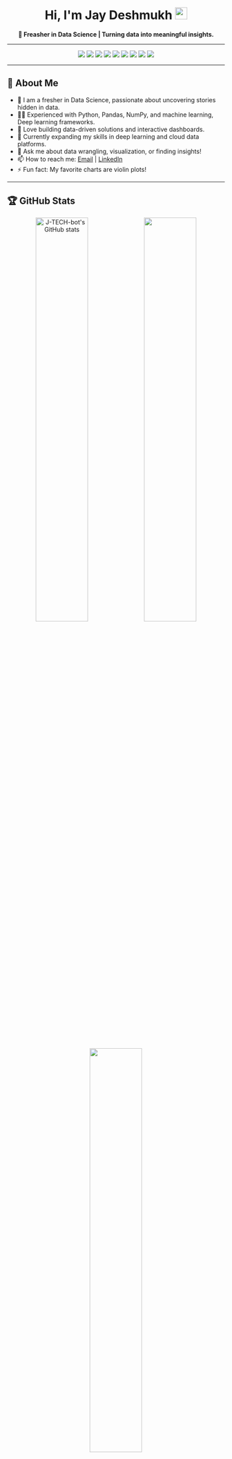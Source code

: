 <!--<p align="center">
  <img src="https://avatars.githubusercontent.com/u/69380047?v=4" width="120" height="120" alt="profile" style="border-radius:50%; box-shadow:0 0 0 4px #00ff80, 0 0 20px 4px #00ff80;">
</p>
-->

<h1 align="center">Hi, I'm Jay Deshmukh <img src="https://media.giphy.com/media/hvRJCLFzcasrR4ia7z/giphy.gif" width="28"></h1>
<p align="center">
  <b>🚀 Freasher in Data Science | Turning data into meaningful insights.</b>
</p>

---

<p align="center">
  <img src="https://img.shields.io/badge/Python-3776AB?style=for-the-badge&logo=python&logoColor=white"/>
  <img src="https://img.shields.io/badge/Pandas-150458?style=for-the-badge&logo=pandas&logoColor=white"/>
  <img src="https://img.shields.io/badge/Numpy-013243?style=for-the-badge&logo=numpy&logoColor=white"/>
  <img src="https://img.shields.io/badge/Scikit--Learn-F7931E?style=for-the-badge&logo=scikit-learn&logoColor=white"/>
  <img src="https://img.shields.io/badge/Matplotlib-11557c?style=for-the-badge&logo=matplotlib&logoColor=white"/>
  <img src="https://img.shields.io/badge/SQL-4479A1?style=for-the-badge&logo=postgresql&logoColor=white"/>
  <img src="https://img.shields.io/badge/Power%20BI-F2C811?style=for-the-badge&logo=powerbi&logoColor=black"/>
  <img src="https://img.shields.io/badge/Jupyter-F37626?style=for-the-badge&logo=jupyter&logoColor=white"/>
  <img src="https://img.shields.io/badge/Machine%20Learning-007ACC?style=for-the-badge&logo=azure-devops&logoColor=white"/>
</p>

---

## 👤 About Me

- 🌟 I am a fresher in Data Science, passionate about uncovering stories hidden in data.
- 🧑‍💻 Experienced with Python, Pandas, NumPy, and machine learning, Deep learning frameworks.
- 🔢 Love building data-driven solutions and interactive dashboards.
- 🌱 Currently expanding my skills in deep learning and cloud data platforms.
- 💬 Ask me about data wrangling, visualization, or finding insights!
- 📫 How to reach me: [Email](mailto:jaydeshmukh135@gmail.com) | [LinkedIn](https://www.linkedin.com/in/er-jay-deshmukh-4373761a1/)
- ⚡ Fun fact: My favorite charts are violin plots!

---

## 🏆 GitHub Stats

<p align="center">
  <img src="https://github-readme-stats.vercel.app/api?username=J-TECH-bot&show_icons=true&theme=radical" alt="J-TECH-bot's GitHub stats" width="49%"/>
  <img src="https://github-readme-streak-stats.herokuapp.com?user=J-TECH-bot&theme=radical&hide_border=false" width="49%"/>
</p>
<p align="center">
  <img src="https://github-readme-stats.vercel.app/api/top-langs/?username=J-TECH-bot&layout=compact&theme=radical" width="49%"/>
</p>

---

## 📈 Profile Stats

<p align="center">
  <img src="https://komarev.com/ghpvc/?username=J-TECH-bot&style=flat-square" alt="Profile Views" />
  <img src="https://img.shields.io/github/followers/J-TECH-bot?label=Followers&style=flat-square" />
  <img src="https://img.shields.io/github/repos/J-TECH-bot?label=Public%20Repos&style=flat-square" />
</p>

---

## 🚀 Featured Projects  

### 📌 [SMS/Mail Spam Classifier](https://github.com/J-TECH-bot/SMS_Spam-Classifier)  
🔗 [Live Demo](https://mailspamdetection.streamlit.app/)  

A Machine Learning project that classifies whether a message is **Spam** or **Not Spam**.  

**Key Highlights:**  
- ✅ Built using **Python, Scikit-learn, and NLP techniques**.  
- 📊 Preprocessed text data (stopwords removal, stemming, vectorization using TF-IDF).  
- 🤖 Trained multiple models (Naive Bayes, Logistic Regression, etc.) to find the best performer.  
- ⚡ Integrated into an **interactive Streamlit web app** for real-time message classification.  
- 🌐 Deployed for easy access and testing.

  ---

### 🐶🐱 [Cat vs Dog Image Classification (CNN)](https://github.com/J-TECH-bot/Cat-Dog-Classification)  
🔗 [Live Demo](https://catdogimageclassifier.streamlit.app/)  

A **Deep Learning project** that classifies images into **Cat** 🐱 or **Dog** 🐶 using Convolutional Neural Networks (CNN).  

**Key Highlights:**  
- 🧠 Built with **TensorFlow/Keras** and CNN architecture.  
- 📷 Preprocessed and augmented image dataset for robust training.  
- ⚡ Achieved high accuracy on validation & test data.  
- 📊 Visualized training performance with accuracy/loss curves.  
- 🚀 Can be extended into a **real-time image classification web app**.

----

### 🏏 [IPL Win Probability Predictor](https://github.com/J-TECH-bot/IPL_Winning_Probability)  
🔗 [Live Demo](https://iplwinprobability01.streamlit.app/) 

A **Data Science + Machine Learning project** that predicts the **winning probability of IPL teams** during a live cricket match.  

**Key Highlights:**  
- 📊 Analyzed ball-by-ball IPL datasets to extract match insights.  
- ⚡ Built a machine learning model to calculate **real-time win probabilities**.  
- 🧮 Considered factors like runs, overs, wickets, current run rate, and required run rate.  
- 🚀 Designed an interactive visualization dashboard for probability tracking.  
- 🌐 Future-ready for **deployment as a live match predictor app**.  


## 🌐 Connect With Me

<p align="center">
  <a href="https://github.com/J-TECH-bot"><img src="https://img.shields.io/badge/GitHub-181717?style=for-the-badge&logo=github&logoColor=white"/></a>
  <a href="mailto:jaydeshmukh135@gmail.com"><img src="https://img.shields.io/badge/Email-D14836?style=for-the-badge&logo=gmail&logoColor=white"/></a>
  <a href="https://www.linkedin.com/in/er-jay-deshmukh-4373761a1/"><img src="https://img.shields.io/badge/LinkedIn-0A66C2?style=for-the-badge&logo=linkedin&logoColor=white"/></a>
  <a href="https://portfoliojd03.netlify.app/"><img src="https://img.shields.io/badge/Portfolio-24292e?style=for-the-badge&logo=about-dot-me&logoColor=white"/></a>
</p>

---

<p align="center">
  <img src="https://readme-typing-svg.herokuapp.com?font=Fira+Code&size=22&pause=1000&color=4F8CFF&center=true&vCenter=true&width=440&lines=Thanks+for+visiting+my+profile!;Let's+connect+and+explore+data+together!+📊" alt="Typing SVG"/>
</p>
